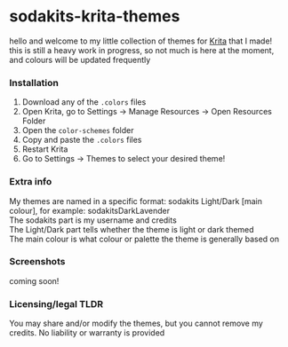 # sodakits-krita-themes

hello and welcome to my little collection of themes for [Krita](https://krita.org/en/) that I made!\
this is still a heavy work in progress, so not much is here at the moment, and colours will be updated frequently

### Installation
1. Download any of the `.colors` files
2. Open Krita, go to Settings -> Manage Resources -> Open Resources Folder
3. Open the `color-schemes` folder
4. Copy and paste the `.colors` files
5. Restart Krita
6. Go to Settings -> Themes to select your desired theme!

### Extra info
My themes are named in a specific format: sodakits Light/Dark [main colour], for example: sodakitsDarkLavender\
The sodakits part is my username and credits\
The Light/Dark part tells whether the theme is light or dark themed\
The main colour is what colour or palette the theme is generally based on

### Screenshots
coming soon!

### Licensing/legal TLDR
You may share and/or modify the themes, but you cannot remove my credits. No liability or warranty is provided

